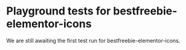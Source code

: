 # Playground tests for bestfreebie-elementor-icons
We are still awaiting the first test run for bestfreebie-elementor-icons.
